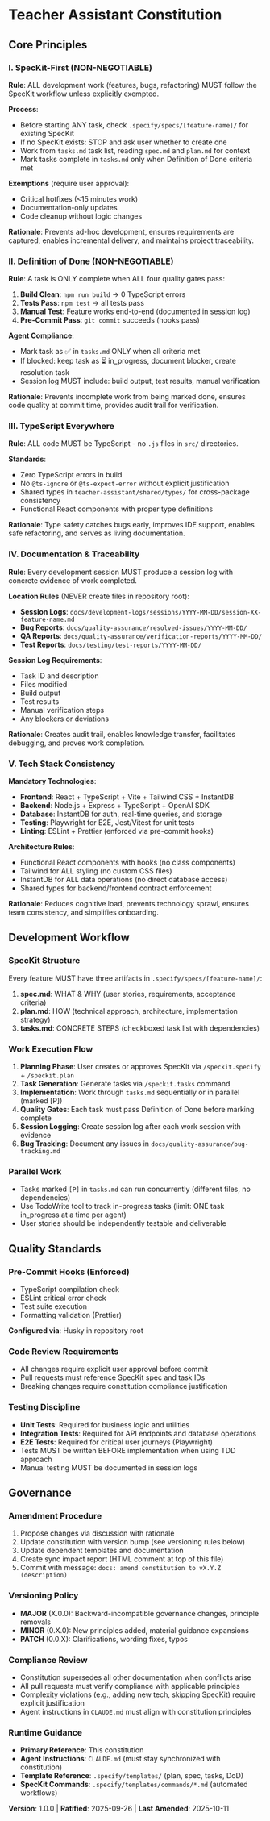 <!--
SYNC IMPACT REPORT
==================
Version: NEW → 1.0.0 (Initial Constitution)
Rationale: MINOR bump - Initial constitution establishment with core principles

Modified Principles: N/A (new constitution)
Added Sections:
  - Core Principles (5 principles)
  - Development Workflow
  - Quality Standards
  - Governance

Removed Sections: N/A (new constitution)

Templates Requiring Updates:
  ✅ .specify/templates/plan-template.md - Constitution Check section aligns
  ✅ .specify/templates/spec-template.md - Requirements section aligns
  ✅ .specify/templates/tasks-template.md - Phase structure aligns with DoD
  ⚠ CLAUDE.md - Consider consolidating with constitution (currently redundant)

Follow-up TODOs: None
-->

# Teacher Assistant Constitution

## Core Principles

### I. SpecKit-First (NON-NEGOTIABLE)

**Rule**: ALL development work (features, bugs, refactoring) MUST follow the SpecKit workflow unless explicitly exempted.

**Process**:
- Before starting ANY task, check `.specify/specs/[feature-name]/` for existing SpecKit
- If no SpecKit exists: STOP and ask user whether to create one
- Work from `tasks.md` task list, reading `spec.md` and `plan.md` for context
- Mark tasks complete in `tasks.md` only when Definition of Done criteria met

**Exemptions** (require user approval):
- Critical hotfixes (<15 minutes work)
- Documentation-only updates
- Code cleanup without logic changes

**Rationale**: Prevents ad-hoc development, ensures requirements are captured, enables incremental delivery, and maintains project traceability.

### II. Definition of Done (NON-NEGOTIABLE)

**Rule**: A task is ONLY complete when ALL four quality gates pass:

1. **Build Clean**: `npm run build` → 0 TypeScript errors
2. **Tests Pass**: `npm test` → all tests pass
3. **Manual Test**: Feature works end-to-end (documented in session log)
4. **Pre-Commit Pass**: `git commit` succeeds (hooks pass)

**Agent Compliance**:
- Mark task as ✅ in `tasks.md` ONLY when all criteria met
- If blocked: keep task as ⏳ in_progress, document blocker, create resolution task
- Session log MUST include: build output, test results, manual verification

**Rationale**: Prevents incomplete work from being marked done, ensures code quality at commit time, provides audit trail for verification.

### III. TypeScript Everywhere

**Rule**: ALL code MUST be TypeScript - no `.js` files in `src/` directories.

**Standards**:
- Zero TypeScript errors in build
- No `@ts-ignore` or `@ts-expect-error` without explicit justification
- Shared types in `teacher-assistant/shared/types/` for cross-package consistency
- Functional React components with proper type definitions

**Rationale**: Type safety catches bugs early, improves IDE support, enables safe refactoring, and serves as living documentation.

### IV. Documentation & Traceability

**Rule**: Every development session MUST produce a session log with concrete evidence of work completed.

**Location Rules** (NEVER create files in repository root):
- **Session Logs**: `docs/development-logs/sessions/YYYY-MM-DD/session-XX-feature-name.md`
- **Bug Reports**: `docs/quality-assurance/resolved-issues/YYYY-MM-DD/`
- **QA Reports**: `docs/quality-assurance/verification-reports/YYYY-MM-DD/`
- **Test Reports**: `docs/testing/test-reports/YYYY-MM-DD/`

**Session Log Requirements**:
- Task ID and description
- Files modified
- Build output
- Test results
- Manual verification steps
- Any blockers or deviations

**Rationale**: Creates audit trail, enables knowledge transfer, facilitates debugging, and proves work completion.

### V. Tech Stack Consistency

**Mandatory Technologies**:
- **Frontend**: React + TypeScript + Vite + Tailwind CSS + InstantDB
- **Backend**: Node.js + Express + TypeScript + OpenAI SDK
- **Database**: InstantDB for auth, real-time queries, and storage
- **Testing**: Playwright for E2E, Jest/Vitest for unit tests
- **Linting**: ESLint + Prettier (enforced via pre-commit hooks)

**Architecture Rules**:
- Functional React components with hooks (no class components)
- Tailwind for ALL styling (no custom CSS files)
- InstantDB for ALL data operations (no direct database access)
- Shared types for backend/frontend contract enforcement

**Rationale**: Reduces cognitive load, prevents technology sprawl, ensures team consistency, and simplifies onboarding.

## Development Workflow

### SpecKit Structure

Every feature MUST have three artifacts in `.specify/specs/[feature-name]/`:

1. **spec.md**: WHAT & WHY (user stories, requirements, acceptance criteria)
2. **plan.md**: HOW (technical approach, architecture, implementation strategy)
3. **tasks.md**: CONCRETE STEPS (checkboxed task list with dependencies)

### Work Execution Flow

1. **Planning Phase**: User creates or approves SpecKit via `/speckit.specify` + `/speckit.plan`
2. **Task Generation**: Generate tasks via `/speckit.tasks` command
3. **Implementation**: Work through `tasks.md` sequentially or in parallel (marked [P])
4. **Quality Gates**: Each task must pass Definition of Done before marking complete
5. **Session Logging**: Create session log after each work session with evidence
6. **Bug Tracking**: Document any issues in `docs/quality-assurance/bug-tracking.md`

### Parallel Work

- Tasks marked `[P]` in `tasks.md` can run concurrently (different files, no dependencies)
- Use TodoWrite tool to track in-progress tasks (limit: ONE task in_progress at a time per agent)
- User stories should be independently testable and deliverable

## Quality Standards

### Pre-Commit Hooks (Enforced)

- TypeScript compilation check
- ESLint critical error check
- Test suite execution
- Formatting validation (Prettier)

**Configured via**: Husky in repository root

### Code Review Requirements

- All changes require explicit user approval before commit
- Pull requests must reference SpecKit spec and task IDs
- Breaking changes require constitution compliance justification

### Testing Discipline

- **Unit Tests**: Required for business logic and utilities
- **Integration Tests**: Required for API endpoints and database operations
- **E2E Tests**: Required for critical user journeys (Playwright)
- Tests MUST be written BEFORE implementation when using TDD approach
- Manual testing MUST be documented in session logs

## Governance

### Amendment Procedure

1. Propose changes via discussion with rationale
2. Update constitution with version bump (see versioning rules below)
3. Update dependent templates and documentation
4. Create sync impact report (HTML comment at top of this file)
5. Commit with message: `docs: amend constitution to vX.Y.Z (description)`

### Versioning Policy

- **MAJOR** (X.0.0): Backward-incompatible governance changes, principle removals
- **MINOR** (0.X.0): New principles added, material guidance expansions
- **PATCH** (0.0.X): Clarifications, wording fixes, typos

### Compliance Review

- Constitution supersedes all other documentation when conflicts arise
- All pull requests must verify compliance with applicable principles
- Complexity violations (e.g., adding new tech, skipping SpecKit) require explicit justification
- Agent instructions in `CLAUDE.md` must align with constitution principles

### Runtime Guidance

- **Primary Reference**: This constitution
- **Agent Instructions**: `CLAUDE.md` (must stay synchronized with constitution)
- **Template Reference**: `.specify/templates/` (plan, spec, tasks, DoD)
- **SpecKit Commands**: `.specify/templates/commands/*.md` (automated workflows)

**Version**: 1.0.0 | **Ratified**: 2025-09-26 | **Last Amended**: 2025-10-11

